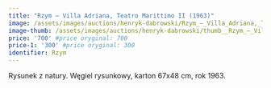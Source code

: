 ```yaml
---
title: "Rzym – Villa Adriana, Teatro Marittimo II (1963)"
image: /assets/images/auctions/henryk-dabrowski/Rzym_–_Villa_Adriana,_Teatro_Marittimo_II_(1963).jpg
image-thumb: /assets/images/auctions/henryk-dabrowski/thumb__Rzym_–_Villa_Adriana,_Teatro_Marittimo_II_(1963).jpg
price: '700' #price oryginal: 700
price-1: '300' #price oryginal: 300
identifier: Rzym
---
```


Rysunek z natury. Węgiel rysunkowy, karton 67x48 cm, rok 1963.